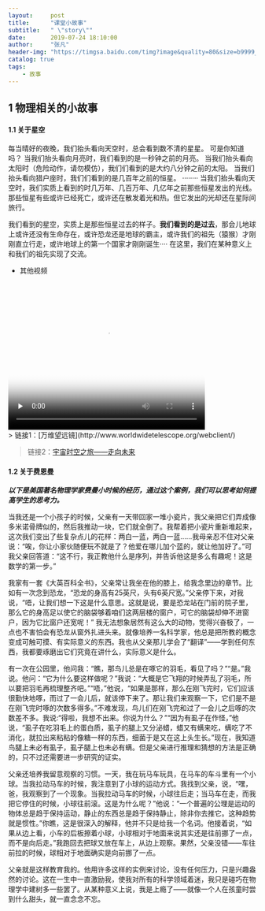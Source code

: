 ```yaml
---
layout:     post
title:      "课堂小故事"
subtitle:   " \"story\""
date:       2019-07-24 18:10:00
author:     "张凡"
header-img: "https://timgsa.baidu.com/timg?image&quality=80&size=b9999_10000&sec=1563972153435&di=5da686b45b71c50082cc7565b7684323&imgtype=0&src=http%3A%2F%2Fimg3.doubanio.com%2Fview%2Fphoto%2Fl%2Fpublic%2Fp2524074582.jpg"
catalog: true
tags:
    - 故事
---
```


## 1 物理相关的小故事

#### 1.1 关于星空

每当晴好的夜晚，我们抬头看向天空时，总会看到数不清的星星。
可是你知道吗？
当我们抬头看向月亮时，我们看到的是一秒钟之前的月亮。
当我们抬头看向太阳时（危险动作，请勿模仿），我们们看到的是大约八分钟之前的太阳。
当我们抬头看向猎户座时，我们们看到的是几百年之前的恒星。
········
当我们抬头看向天空时，我们实质上看到的时几万年、几百万年、几亿年之前那些恒星发出的光线。那些恒星有些或许已经死亡，或许还在散发着光和热。但它发出的光却还在星际间旅行。

我们看到的星空，实质上是那些恒星过去的样子。**我们看到的是过去**，那会儿地球上或许还没有生命存在，或许恐龙还是地球的霸主，或许我们的祖先（猿猴）才刚刚直立行走，或许地球上的第一个国家才刚刚诞生····
在这里，我们在某种意义上和我们的祖先实现了交流。


- 其他视频
<div markdown="0">
<video id="video" controls="" width="400" height="300" preload="none" poster="https://timgsa.baidu.com/timg?image&quality=80&size=b9999_10000&sec=1563972153435&di=5da686b45b71c50082cc7565b7684323&imgtype=0&src=http%3A%2F%2Fimg3.doubanio.com%2Fview%2Fphoto%2Fl%2Fpublic%2Fp2524074582.jpg">
<source id="mp4" src="https://aerozf.oss-cn-beijing.aliyuncs.com/videos/14583214-1-16.mp4">
</video>
</div>
> 链接1：[万维望远镜](http://www.worldwidetelescope.org/webclient/)

> 链接2：[宇宙时空之旅——走向未来](http://open.163.com/movie/safe/2014/3/D/7/MA069D2OR_MA06GVUD7.html)

#### 1.2 关于费恩曼


***以下是美国著名物理学家费曼小时候的经历，通过这个案例，我们可以思考如何提高学生的思考力。***

当我还是一个小孩子的时候，父亲有一天带回家一堆小瓷片，我父亲把它们弄成像多米诺骨牌似的，然后我推动一块，它们就全倒了。我帮着把小瓷片重新堆起来，这次我们变出了些复杂点儿的花样：两白一蓝，两白一蓝……我母亲忍不住对父亲说：“唉，你让小家伙随便玩不就是了？他爱在哪儿加个蓝的，就让他加好了。”可我父亲回答道：“这不行，我正教他什么是序列，并告诉他这是多么有趣呢！这是数学的第一步。”

我家有一套《大英百科全书》，父亲常让我坐在他的膝上，给我念里边的章节。比如有一次念到恐龙，“恐龙的身高有25英尺，头有6英尺宽。”父亲停下来，对我说，“唔，让我们想一下这是什么意思。这就是说，要是恐龙站在门前的院子里，那么它的身高足以使它的脑袋够着咱们这两层楼的窗户，可它的脑袋却伸不进窗户，因为它比窗户还宽呢！” 我无法想象居然有这么大的动物，觉得兴奋极了，一点也不害怕会有恐龙从窗外扎进头来。就像培养一名科学家，他总是把所教的概念变成可触可摸、有实际意义的东西。我也从父亲那儿学会了“翻译”——学到任何东西，我都要琢磨出它们究竟在讲什么，实际意义是什么。

有一次在公园里，他问我：“瞧，那鸟儿总是在啄它的羽毛，看见了吗？”“是。”我说。他问：“它为什么要这样做呢？”我说：“大概是它飞翔的时候弄乱了羽毛，所以要把羽毛再梳理整齐吧。”“唔，”他说，“如果是那样，那么在刚飞完时，它们应该很勤快地啄，而过了一会儿后，就该停下来了。那让我们来观察一下，它们是不是在刚飞完时啄的次数多得多。”不难发现，鸟儿们在刚飞完和过了一会儿之后啄的次数差不多。我说:“得啦，我想不出来。你说为什么？”“因为有虱子在作怪，”他说，“虱子在吃羽毛上的蛋白质，虱子的腿上又分泌蜡，蜡又有螨来吃，螨吃了不消化，就拉出来粘粘的像糖一样的东西，细菌于是又在这上头生长。”现在，我知道鸟腿上未必有虱子，虱子腿上也未必有螨。但是父亲进行推理和猜想的方法是正确的，只不过还需要进一步研究的证实。

父亲还培养我留意观察的习惯。一天，我在玩马车玩具，在马车的车斗里有一个小球。当我拉动马车的时候，我注意到了小球的运动方式。我找到父亲，说，“嘿，爸，我观察到了一个现象。当我拉动马车的时候，小球往后走；当马车在走，而我把它停住的时候，小球往前滚。这是为什么呢？”他说：“一个普遍的公理是运动的物体总是趋于保持运动，静止的东西总是趋于保持静止，除非你去推它。这种趋势就是惯性。”你瞧，这是很深入的解释，他并不只是给我一个名词。他接着说，“如果从边上看，小车的后板擦着小球，小球相对于地面来说其实还是往前挪了一点，而不是向后走。”我跑回去把球又放在车上，从边上观察。果然，父亲没错——车往前拉的时候，球相对于地面确实是向前挪了一点。

父亲就是这样教育我的。他用许多这样的实例来讨论，没有任何压力，只是兴趣盎然的讨论。这在一生中一直激励我，使我对所有的科学领域着迷，我只是碰巧在物理学中建树多一些罢了。从某种意义上说，我是上瘾了——就像一个人在孩童时尝到什么甜头，就一直念念不忘。












